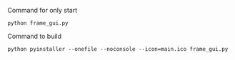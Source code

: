 Command for only start
```
python frame_gui.py
```

Command to build
```
python pyinstaller --onefile --noconsole --icon=main.ico frame_gui.py
```
